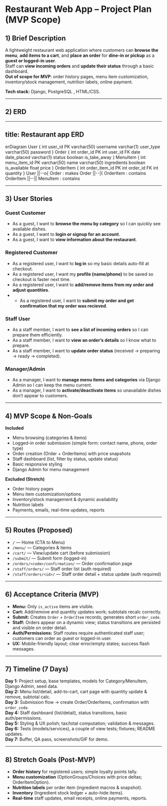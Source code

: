 # Restaurant Web App – Project Plan (MVP Scope)

## 1) Brief Description
A lightweight restaurant web application where customers can **browse the menu**, **add items to a cart**, and **place an order** for **dine-in or pickup** as a **guest or logged-in user**.  
Staff can **view incoming orders** and **update their status** through a basic dashboard.  
**Out of scope for MVP**: order history pages, menu item customization, inventory/stock management, nutrition labels, online payment.

**Tech stack:** Django, PostgreSQL , HTML/CSS.

---

## 2) ERD
---
title: Restaurant app ERD
---
erDiagram
    User {
       int user_id PK
       varchar(50) username
       varchar(1) user_type
       varchar(50) password
    }
    Order {
       int order_id PK
       int user_id FK
       date date_placed
       varchar(1) status
       boolean is_take_away
    }
    MenuItem {
       int menu_item_id PK
       varchar(50) name
       varchar(50) ingredients
       boolean is_available
       float price
    }
    OrderItem {
       int order_item_id PK
       int order_id FK
       int quantity
    }
    User ||--o{ Order : makes
    Order ||--|{ OrderItem : contains
    OrderItem ||--|| MenuItem : contains

---

## 3) User Stories

### Guest Customer
- As a guest, I want to **browse the menu by category** so I can quickly see available dishes.
- As a guest, I want to **login or signup for an account**.
- As a guest, I want to **view information about the restaurant**.

### Registered Customer
- As a registered user, I want to **log in** so my basic details auto-fill at checkout.
- As a registered user, I want my **profile (name/phone)** to be saved so checkout is faster next time.
- As a registered user, I want to **add/remove items from my order and adjust quantities**.
- - As a registered user, I want to **submit my order and get confirmation that my order was recieved**.

### Staff User
- As a staff member, I want to **see a list of incoming orders** so I can prepare them efficiently.
- As a staff member, I want to **view an order’s details** so I know what to prepare.
- As a staff member, I want to **update order status** (received → preparing → ready → completed).

### Manager/Admin
- As a manager, I want to **manage menu items and categories** via Django Admin so I can keep the menu current.
- As a manager, I want to **activate/deactivate items** so unavailable dishes don’t appear to customers.

---

## 4) MVP Scope & Non-Goals

**Included**
- Menu browsing (categories & items)
- Logged-in order submission (simple form: contact name, phone, order type)
- Order creation (Order + OrderItems) with price snapshots
- Staff dashboard (list, filter by status, update status)
- Basic responsive styling
- Django Admin for menu management

**Excluded (Stretch)**
- Order history pages
- Menu item customization/options
- Inventory/stock management & dynamic availability
- Nutrition labels
- Payments, emails, real-time updates, reports

---

## 5) Routes (Proposed)
- `/` — Home (CTA to Menu)
- `/menu/` — Categories & items
- `/cart/` — View/update cart (before submission)
- `/submit/` — Submit form (logged-in)
- `/orders/<code>/confirmation/` — Order confirmation page
- `/staff/orders/` — Staff order list (auth required)
- `/staff/orders/<id>/` — Staff order detail + status update (auth required)

---

## 6) Acceptance Criteria (MVP)
- **Menu:** Only `is_active` items are visible.
- **Cart:** Add/remove and quantity updates work; subtotals recalc correctly.
- **Submit:** Creates `Order` + `OrderItem` records; generates short `order_code`.
- **Staff:** Orders appear on a dynamic view; status transitions are persisted and visible on order detail.
- **Auth/Permissions:** Staff routes require authenticated staff user; customers can order as guest or logged-in user.
- **UX:** Mobile-friendly layout; clear error/empty states; success flash messages.

---

## 7) Timeline (7 Days)

**Day 1:** Project setup, base templates, models for Category/MenuItem, Django Admin, seed data.  
**Day 2:** Menu list/detail, add-to-cart, cart page with quantity update & remove, subtotal calc.  
**Day 3:** Submission flow → create Order/OrderItems, confirmation with `order_code`.  
**Day 4:** Staff dashboard (list/detail), status transitions, basic auth/permissions.  
**Day 5:** Styling & UX polish; tax/total computation; validation & messages.  
**Day 6:** Tests (models/services), a couple of view tests; fixtures; README updates.  
**Day 7:** Buffer, QA pass, screenshots/GIF for demo.

---

## 8) Stretch Goals (Post-MVP)
- **Order history** for registered users; simple loyalty points tally.
- **Menu customization** (OptionGroups/Choices with price deltas; OrderItemOption).
- **Nutrition labels** per order item (ingredient macros & snapshot).
- **Inventory** (Ingredient stock ledger + auto-hide items).
- **Real-time** staff updates, email receipts, online payments, reports.
